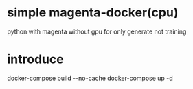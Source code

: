 # simple magenta-docker(cpu)

python with magenta without gpu
for only generate not training

# introduce

docker-compose build --no-cache
docker-compose up -d
